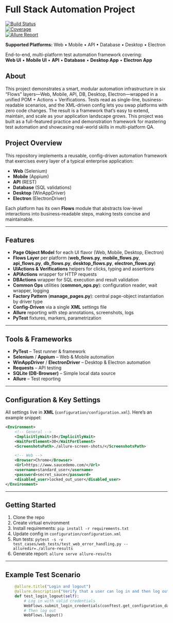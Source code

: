 # Full Stack Automation Project

[![Build Status](https://img.shields.io/badge/build-passing-brightgreen)]()  
[![Coverage](https://img.shields.io/badge/coverage-85%25-yellowgreen)]()  
[![Allure Report](https://img.shields.io/badge/allure-report-blue)]()

**Supported Platforms:** Web • Mobile • API • Database • Desktop • Electron

End-to-end, multi-platform test automation framework covering:  
**Web UI** • **Mobile UI** • **API** • **Database** • **Desktop App** • **Electron App**

## About

This project demonstrates a smart, modular automation infrastructure in six “Flows” layers—Web, Mobile, API, DB, Desktop, Electron—wrapped in a unified POM + Actions + Verifications. Tests read as single-line, business-readable scenarios, and the XML-driven config lets you swap platforms with zero code changes. The result is a framework that’s easy to extend, maintain, and scale as your application landscape grows.
This project was built as a full-featured practice and demonstration framework for mastering test automation and showcasing real-world skills in multi-platform QA.

## Project Overview

This repository implements a reusable, config-driven automation framework that exercises every layer of a typical enterprise application:

- **Web** (Selenium)  
- **Mobile** (Appium)  
- **API** (REST)  
- **Database** (SQL validations)  
- **Desktop** (WinAppDriver)  
- **Electron** (ElectronDriver)  

Each platform has its own **Flows** module that abstracts low-level interactions into business-readable steps, making tests concise and maintainable.

---

## Features

- **Page Object Model** for each UI flavor (Web, Mobile, Desktop, Electron)  
- **Flows Layer** per platform (**web_flows.py**, **mobile_flows.py**, **api_flows.py**, **db_flows.py**, **desktop_flows.py**, **electron_flows.py**)  
- **UIActions & Verifications** helpers for clicks, typing and assertions  
- **APIActions** wrapper for HTTP requests  
- **DBActions** wrapper for SQL execution and result validation  
- **Common Ops** utilities (**common_ops.py**): configuration reader, wait wrapper, logging  
- **Factory Pattern** (**manage_pages.py**): central page-object instantiation by driver type  
- **Config-Driven** via a single **XML** settings file  
- **Allure** reporting with step annotations, screenshots, logs  
- **PyTest** fixtures, markers, parametrization  

---

## Tools & Frameworks

- **PyTest** – Test runner & framework  
- **Selenium** / **Appium** – Web & Mobile automation  
- **WinAppDriver** / **ElectronDriver** – Desktop & Electron automation  
- **Requests** – API testing  
- **SQLite (DB-Browser)** – Simple local data source  
- **Allure** – Test reporting  

---

## Configuration & Key Settings

All settings live in **XML** (`configuration/configuration.xml`). Here’s an example snippet:

```xml
<Environment>
    <!-- General -->
    <ImplicitlyWait>10</ImplicitlyWait>
    <WaitForElement>30</WaitForElement>
    <ScreenshotsPath>./allure-screen-shots/</ScreenshotsPath>

    <!-- Web -->
    <Browser>Chrome</Browser>
    <Url>https://www.saucedemo.com/</Url>
    <username>standard_user</username>
    <password>secret_sauce</password>
    <disabled_user>locked_out_user</disabled_user>
</Environment>
```
---

## Getting Started

1. Clone the repo  
2. Create virtual environment  
3. Install requirements: `pip install -r requirements.txt`  
4. Update config in `configuration/configuration.xml`  
5. Run tests: `pytest -s -v test_cases/web_tests/test_web_error_handling.py --alluredir=./allure-results`  
6. Generate report: `allure serve allure-results`

---

## Example Test Scenario

```python
    @allure.title("Login and logout")
    @allure.description("Verify that a user can log in and then log out successfully")
    def test_login_logout(self):
        # Log in with valid credentials
        WebFlows.submit_login_credentials(conftest.get_configuration_data("username"), conftest.get_configuration_data("password"))
        # Then log out
        WebFlows.logout()

